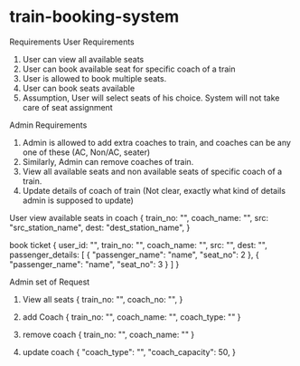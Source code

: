 # train-booking-system

Requirements
User Requirements

1. User can view all available seats
2. User can book available seat for specific coach of a train
3. User is allowed to book multiple seats.
4. User can book seats available
5. Assumption, User will select seats of his choice. System will not take care of seat assignment

Admin Requirements

1. Admin is allowed to add extra coaches to train, and coaches can be any one of these (AC, Non/AC, seater)
2. Similarly, Admin can remove coaches of train.
3. View all available seats and non available seats of specific coach of a train.
4. Update details of coach of train (Not clear, exactly what kind of details admin is supposed to update)

User
view available seats in coach
{
    train_no: "",
    coach_name: "",
    src: "src_station_name",
    dest: "dest_station_name",
}

book ticket
{
    user_id: "",
    train_no: "",
    coach_name: "",
    src: "",
    dest: "",
    passenger_details: [
        {
            "passenger_name": "name",
            "seat_no": 2
        },
        {
            "passenger_name": "name",
            "seat_no": 3
        }
    ]
}

Admin set of Request
1. View all seats
{
    train_no: "",
    coach_no: "",
}

2. add Coach
{
    train_no: "",
    coach_name: "",
    coach_type: ""
}

3. remove coach
{
    train_no: "",
    coach_name: ""
}

4. update coach
{
    "coach_type": "",
    "coach_capacity": 50,
}